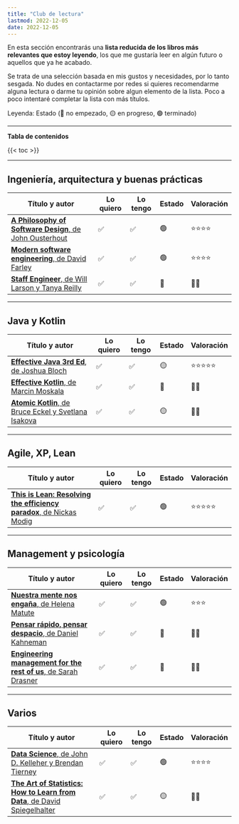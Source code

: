 ```yaml
---
title: "Club de lectura"
lastmod: 2022-12-05
date: 2022-12-05
---
```


En esta sección encontrarás una **lista reducida de los libros más relevantes que estoy leyendo**, los que me gustaría leer en algún futuro o aquellos que ya he acabado.

Se trata de una selección basada en mis gustos y necesidades, por lo tanto sesgada. No dudes en contactarme por redes si quieres recomendarme alguna lectura o darme tu opinión sobre algun elemento de la lista. Poco a poco intentaré completar la lista con más títulos.

Leyenda: Estado (🔴 no empezado, 🟡 en progreso, 🟢 terminado)

---

**Tabla de contenidos**

{{< toc >}}

---

## Ingeniería, arquitectura y buenas prácticas

| Título y autor  | Lo quiero | Lo tengo | Estado | Valoración |
|-----------------|-----------|----------|--------|------------|
|[**A Philosophy of Software Design**, de John Ousterhout](https://www.goodreads.com/book/show/39996759-a-philosophy-of-software-design)|✅|✅|🟢|⭐⭐⭐⭐|
|[**Modern software engineering**, de David Farley](https://www.goodreads.com/book/show/57345270-modern-software-engineering)|✅|✅|🟢|⭐⭐⭐⭐|
|[**Staff Engineer**, de Will Larson y Tanya Reilly](https://www.goodreads.com/book/show/56481725-staff-engineer)|✅|✅|🔴|🤷‍♀️|

---

## Java y Kotlin

| Título y autor  | Lo quiero | Lo tengo | Estado | Valoración |
|-----------------|-----------|----------|--------|------------|
|[**Effective Java 3rd Ed**, de Joshua Bloch](https://www.goodreads.com/book/show/105099.Effective_Java_)|✅|✅|🟡|⭐⭐⭐⭐⭐|
|[**Effective Kotlin**, de Marcin Moskala](https://leanpub.com/effectivekotlin)|✅|✅|🔴|🤷‍♀️|
|[**Atomic Kotlin**, de Bruce Eckel y Svetlana Isakova](https://leanpub.com/AtomicKotlin)|✅|✅|🟡|🤷‍♀️|

---

## Agile, XP, Lean

| Título y autor  | Lo quiero | Lo tengo | Estado | Valoración |
|-----------------|-----------|----------|--------|------------|
|[**This is Lean: Resolving the efficiency paradox**, de Nickas Modig](https://www.goodreads.com/book/show/17060202-this-is-lean)|✅|✅|🟢|⭐⭐⭐⭐⭐|

---

## Management y psicología

| Título y autor  | Lo quiero | Lo tengo | Estado | Valoración |
|-----------------|-----------|----------|--------|------------|
|[**Nuestra mente nos engaña**, de Helena Matute](https://www.goodreads.com/book/show/51107412-nuestra-mente-nos-enga-a)|✅|✅|🟢|⭐⭐⭐|
|[**Pensar rápido, pensar despacio**, de Daniel Kahneman](https://www.goodreads.com/book/show/38228086-pensar-r-pido-pensar-despacio)|✅|✅|🔴|🤷‍♀️|
|[**Engineering management for the rest of us**, de Sarah Drasner](https://www.goodreads.com/book/show/58502800-engineering-management-for-the-rest-of-us)|✅|✅|🔴|🤷‍♀️|

---

## Varios

| Título y autor  | Lo quiero | Lo tengo | Estado | Valoración |
|-----------------|-----------|----------|--------|------------|
|[**Data Science**, de John D. Kelleher y Brendan Tierney](https://www.goodreads.com/book/show/36722689-data-science)|✅|✅|🟢|⭐⭐⭐⭐|
|[**The Art of Statistics: How to Learn from Data**, de David Spiegelhalter](https://www.goodreads.com/book/show/43722897-the-art-of-statistics)|✅|✅|🟡|🤷‍♀️|
